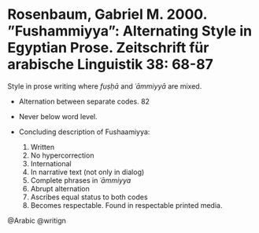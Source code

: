 # Rosenbaum, Gabriel M.  2000. ”Fushammiyya”: Alternating Style in Egyptian Prose. Zeitschrift für arabische Linguistik 38: 68-87

Style in prose writing where *fuṣḥā* and *ʿāmmiyyā* are mixed.

- Alternation between separate codes. 82

- Never below word level.

- Concluding description of Fushaamiyya:
  1. Written
  1. No hypercorrection
  1. International
  1. In narrative text (not only in dialog)
  1. Complete phrases in *ʿāmmiyya*
  1. Abrupt alternation
  1. Ascribes equal status to both codes
  1. Becomes respectable. Found in respectable printed media. 

@Arabic
@writign
